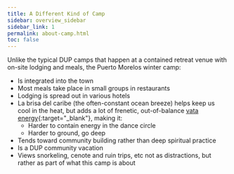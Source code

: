 ```yaml
---
title: A Different Kind of Camp
sidebar: overview_sidebar
sidebar_link: 1
permalink: about-camp.html
toc: false
---
```


Unlike the typical DUP camps that happen at a contained retreat venue with on-site lodging and meals, the Puerto Morelos winter camp:

* Is integrated into the town
* Most meals take place in small groups in restaurants
* Lodging is spread out in various hotels
* La brisa del caribe (the often-constant ocean breeze) helps keep us cool in the heat, but adds a lot of frenetic, out-of-balance [vata energy](https://ayurvedichospital.com/en-blog/demystifying-doshas-vata-pitta-kapha){:target="_blank"}, making it:
  * Harder to contain energy in the dance circle
  * Harder to ground, go deep
* Tends toward community building rather than deep spiritual practice
* Is a DUP community vacation
* Views snorkeling, cenote and ruin trips, etc not as distractions, but rather as part of what this camp is about

